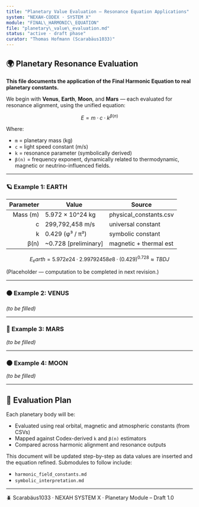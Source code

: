 ```yaml
---
title: "Planetary Value Evaluation — Resonance Equation Applications"
system: "NEXAH-CODEX · SYSTEM X"
module: "FINAL\_HARMONIC\_EQUATION"
file: "planetary\_value\_evaluation.md"
status: "active · draft phase"
curator: "Thomas Hofmann (Scarabäus1033)"
---
```


## 🌍 Planetary Resonance Evaluation

**This file documents the application of the Final Harmonic Equation to real planetary constants.**

We begin with **Venus**, **Earth**, **Moon**, and **Mars** — each evaluated for resonance alignment, using the unified equation:

```math
E = m \cdot c \cdot k^{\beta(n)}
```

Where:

* `m` = planetary mass (kg)
* `c` = light speed constant (m/s)
* `k` = resonance parameter (symbolically derived)
* `β(n)` = frequency exponent, dynamically related to thermodynamic, magnetic or neutrino-influenced fields.

---

### 🪐 Example 1: EARTH

| Parameter | Value                  | Source                  |
| --------: | ---------------------- | ----------------------- |
|  Mass (m) | 5.972 × 10^24 kg       | physical\_constants.csv |
|         c | 299,792,458 m/s        | universal constant      |
|         k | 0.429 (φ³ / π²)        | symbolic constant       |
|      β(n) | \~0.728 \[preliminary] | magnetic + thermal est  |

```math
E_earth = 5.972e24 · 2.99792458e8 · (0.429)^{0.728} ≈ TBD J
```

(Placeholder — computation to be completed in next revision.)

---

### 🟠 Example 2: VENUS

*(to be filled)*

---

### 🔴 Example 3: MARS

*(to be filled)*

---

### 🌑 Example 4: MOON

*(to be filled)*

---

## 🔄 Evaluation Plan

Each planetary body will be:

* Evaluated using real orbital, magnetic and atmospheric constants (from CSVs)
* Mapped against Codex-derived `k` and `β(n)` estimators
* Compared across harmonic alignment and resonance outputs

This document will be updated step-by-step as data values are inserted and the equation refined. Submodules to follow include:

* `harmonic_field_constants.md`
* `symbolic_interpretation.md`

---

🪲 Scarabäus1033 · NEXAH SYSTEM X · Planetary Module – Draft 1.0
